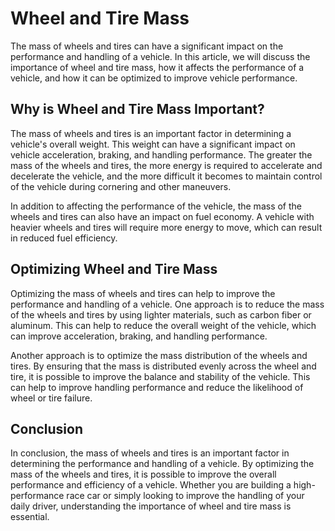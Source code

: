 # Wheel and Tire Mass

The mass of wheels and tires can have a significant impact on the performance and handling of a vehicle. In this article, we will discuss the importance of wheel and tire mass, how it affects the performance of a vehicle, and how it can be optimized to improve vehicle performance.

## Why is Wheel and Tire Mass Important?

The mass of wheels and tires is an important factor in determining a vehicle's overall weight. This weight can have a significant impact on vehicle acceleration, braking, and handling performance. The greater the mass of the wheels and tires, the more energy is required to accelerate and decelerate the vehicle, and the more difficult it becomes to maintain control of the vehicle during cornering and other maneuvers.

In addition to affecting the performance of the vehicle, the mass of the wheels and tires can also have an impact on fuel economy. A vehicle with heavier wheels and tires will require more energy to move, which can result in reduced fuel efficiency.

## Optimizing Wheel and Tire Mass

Optimizing the mass of wheels and tires can help to improve the performance and handling of a vehicle. One approach is to reduce the mass of the wheels and tires by using lighter materials, such as carbon fiber or aluminum. This can help to reduce the overall weight of the vehicle, which can improve acceleration, braking, and handling performance.

Another approach is to optimize the mass distribution of the wheels and tires. By ensuring that the mass is distributed evenly across the wheel and tire, it is possible to improve the balance and stability of the vehicle. This can help to improve handling performance and reduce the likelihood of wheel or tire failure.

## Conclusion

In conclusion, the mass of wheels and tires is an important factor in determining the performance and handling of a vehicle. By optimizing the mass of the wheels and tires, it is possible to improve the overall performance and efficiency of a vehicle. Whether you are building a high-performance race car or simply looking to improve the handling of your daily driver, understanding the importance of wheel and tire mass is essential.